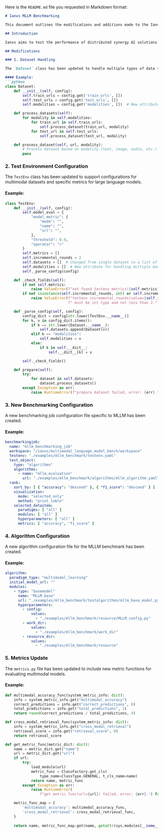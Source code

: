 Here is the `README.md` file you requested in Markdown format:

```markdown
# Ianvs MLLM Benchmarking

This document outlines the modifications and additions made to the Ianvs project to support the benchmarking of Multimodal Large Language Models (MLLM).

## Introduction

Ianvs aims to test the performance of distributed synergy AI solutions following recognized standards. This extension focuses on enabling Ianvs to benchmark Multimodal Large Language Models, which require handling and evaluating data from multiple modalities (e.g., text, images, audio).

## Modifications

### 1. Dataset Handling

The `Dataset` class has been updated to handle multiple types of data such as text, images, and audio.

#### Example:
```python
class Dataset:
    def __init__(self, config):
        self.train_urls = config.get('train_urls', [])
        self.test_urls = config.get('test_urls', [])
        self.modalities = config.get('modalities', [])  # New attribute to handle different data types

    def process_datasets(self):
        for modality in self.modalities:
            for train_url in self.train_urls:
                self.process_dataset(train_url, modality)
            for test_url in self.test_urls:
                self.process_dataset(test_url, modality)

    def process_dataset(self, url, modality):
        # Process dataset based on modality (text, image, audio, etc.)
        pass
```

### 2. Test Environment Configuration

The `TestEnv` class has been updated to support configurations for multimodal datasets and specific metrics for large language models.

#### Example:
```python
class TestEnv:
    def __init__(self, config):
        self.model_eval = {
            "model_metric": {
                "mode": "",
                "name": "",
                "url": "",
            },
            "threshold": 0.9,
            "operator": ">"
        }
        self.metrics = []
        self.incremental_rounds = 2
        self.datasets = []  # Changed from single dataset to a list of datasets
        self.modalities = []  # New attribute for handling multiple modalities
        self._parse_config(config)

    def _check_fields(self):
        if not self.metrics:
            raise ValueError(f"not found testenv metrics({self.metrics}).")
        if not isinstance(self.incremental_rounds, int) or self.incremental_rounds < 2:
            raise ValueError(f"testenv incremental_rounds(value={self.incremental_rounds})"
                             f" must be int type and not less than 2.")

    def _parse_config(self, config):
        config_dict = config[str.lower(TestEnv.__name__)]
        for k, v in config_dict.items():
            if k == str.lower(Dataset.__name__):
                self.datasets.append(Dataset(v))
            elif k == "modalities":
                self.modalities = v
            else:
                if k in self.__dict__:
                    self.__dict__[k] = v

        self._check_fields()

    def prepare(self):
        try:
            for dataset in self.datasets:
                dataset.process_datasets()
        except Exception as err:
            raise RuntimeError(f"prepare dataset failed, error: {err}.") from err
```

### 3. New Benchmarking Configuration

A new benchmarking job configuration file specific to MLLM has been created.

#### Example:
```yaml
benchmarkingjob:
  name: "mllm_benchmarking_job"
  workspace: "/ianvs/multimodal_language_model_bench/workspace"
  testenv: "./examples/mllm_benchmark/testenv.yaml"
  test_object:
    type: "algorithms"
    algorithms:
      - name: "mllm_evaluation"
        url: "./examples/mllm_benchmark/algorithms/mllm_algorithm.yaml"
  rank:
    sort_by: [ { "accuracy": "descend" }, { "f1_score": "descend" } ]
    visualization:
      mode: "selected_only"
      method: "print_table"
    selected_dataitem:
      paradigms: [ "all" ]
      modules: [ "all" ]
      hyperparameters: [ "all" ]
      metrics: [ "accuracy", "f1_score" ]
```

### 4. Algorithm Configuration

A new algorithm configuration file for the MLLM benchmark has been created.

#### Example:
```yaml
algorithm:
  paradigm_type: "multimodal_learning"
  initial_model_url: ""
  modules:
    - type: "basemodel"
      name: "MLLM_base"
      url: "./examples/mllm_benchmark/testalgorithms/mllm_base_model.py"
      hyperparameters:
        - config:
            values:
              - "./examples/mllm_benchmark/resource/MLLM_config.py"
        - work_dir:
            values:
              - "./examples/mllm_benchmark/work_dir"
        - resource_dir:
            values:
              - "./examples/mllm_benchmark/resource"
```

### 5. Metrics Update

The `metrics.py` file has been updated to include new metric functions for evaluating multimodal models.

#### Example:
```python
def multimodal_accuracy_func(system_metric_info: dict):
    info = system_metric_info.get("multimodal_accuracy")
    correct_predictions = info.get("correct_predictions", 0)
    total_predictions = info.get("total_predictions", 1)
    return round(correct_predictions / total_predictions, 4)

def cross_modal_retrieval_func(system_metric_info: dict):
    info = system_metric_info.get("cross_modal_retrieval")
    retrieval_score = info.get("retrieval_score", 0)
    return retrieval_score

def get_metric_func(metric_dict: dict):
    name = metric_dict.get("name")
    url = metric_dict.get("url")
    if url:
        try:
            load_module(url)
            metric_func = ClassFactory.get_cls(
                type_name=ClassType.GENERAL, t_cls_name=name)
            return name, metric_func
        except Exception as err:
            raise RuntimeError(
                f"get metric func(url={url}) failed, error: {err}.") from err

    metric_func_map = {
        'multimodal_accuracy': multimodal_accuracy_func,
        'cross_modal_retrieval': cross_modal_retrieval_func,
    }
    
    return name, metric_func_map.get(name, getattr(sys.modules[__name__], str.lower(name) + "_func"))
```

